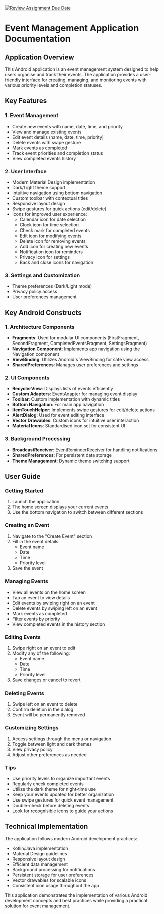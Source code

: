 [![Review Assignment Due Date](https://classroom.github.com/assets/deadline-readme-button-22041afd0340ce965d47ae6ef1cefeee28c7c493a6346c4f15d667ab976d596c.svg)](https://classroom.github.com/a/DS3PLs8n)

# Event Management Application Documentation

## Application Overview
This Android application is an event management system designed to help users organise and track their events. The application provides a user-friendly interface for creating, managing, and monitoring events with various priority levels and completion statuses.

## Key Features

### 1. Event Management
- Create new events with name, date, time, and priority
- View and manage existing events
- Edit event details (name, date, time, priority)
- Delete events with swipe gesture
- Mark events as completed
- Track event priorities and completion status
- View completed events history

### 2. User Interface
- Modern Material Design implementation
- Dark/Light theme support
- Intuitive navigation using bottom navigation
- Custom toolbar with contextual titles
- Responsive layout design
- Swipe gestures for quick actions (edit/delete)
- Icons for improved user experience:
  - Calendar icon for date selection
  - Clock icon for time selection
  - Check mark for completed events
  - Edit icon for modifying events
  - Delete icon for removing events
  - Add icon for creating new events
  - Notification icon for reminders
  - Privacy icon for settings
  - Back and close icons for navigation

### 3. Settings and Customization
- Theme preferences (Dark/Light mode)
- Privacy policy access
- User preferences management

## Key Android Constructs

### 1. Architecture Components
- **Fragments**: Used for modular UI components (FirstFragment, SecondFragment, CompletedEventsFragment, SettingsFragment)
- **Navigation Component**: Implements app navigation using the Navigation component
- **ViewBinding**: Utilizes Android's ViewBinding for safe view access
- **SharedPreferences**: Manages user preferences and settings

### 2. UI Components
- **RecyclerView**: Displays lists of events efficiently
- **Custom Adapters**: EventAdapter for managing event display
- **Toolbar**: Custom implementation with dynamic titles
- **Bottom Navigation**: For main app navigation
- **ItemTouchHelper**: Implements swipe gestures for edit/delete actions
- **AlertDialog**: Used for event editing interface
- **Vector Drawables**: Custom icons for intuitive user interaction
- **Material Icons**: Standardised icon set for consistent UI

### 3. Background Processing
- **BroadcastReceiver**: EventReminderReceiver for handling notifications
- **SharedPreferences**: For persistent data storage
- **Theme Management**: Dynamic theme switching support

## User Guide

### Getting Started
1. Launch the application
2. The home screen displays your current events
3. Use the bottom navigation to switch between different sections

### Creating an Event
1. Navigate to the "Create Event" section
2. Fill in the event details:
   - Event name
   - Date
   - Time
   - Priority level
3. Save the event

### Managing Events
- View all events on the home screen
- Tap an event to view details
- Edit events by swiping right on an event
- Delete events by swiping left on an event
- Mark events as completed
- Filter events by priority
- View completed events in the history section

### Editing Events
1. Swipe right on an event to edit
2. Modify any of the following:
   - Event name
   - Date
   - Time
   - Priority level
3. Save changes or cancel to revert

### Deleting Events
1. Swipe left on an event to delete
2. Confirm deletion in the dialog
3. Event will be permanently removed

### Customizing Settings
1. Access settings through the menu or navigation
2. Toggle between light and dark themes
3. View privacy policy
4. Adjust other preferences as needed

### Tips
- Use priority levels to organize important events
- Regularly check completed events
- Utilize the dark theme for night-time use
- Keep your events updated for better organization
- Use swipe gestures for quick event management
- Double-check before deleting events
- Look for recognisible icons to guide your actions

## Technical Implementation
The application follows modern Android development practices:
- Kotlin/Java implementation
- Material Design guidelines
- Responsive layout design
- Efficient data management
- Background processing for notifications
- Persistent storage for user preferences
- Vector drawables for scalable icons
- Consistent icon usage throughout the app

This application demonstrates the implementation of various Android development concepts and best practices while providing a practical solution for event management.

